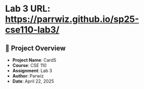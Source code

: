 # Lab 3  URL: https://parrwiz.github.io/sp25-cse110-lab3/

## 📝 Project Overview

- **Project Name**: CardS
- **Course**: CSE 110
- **Assignment**: Lab 3 
- **Author**: Parwiz
- **Date**: April 22, 2025


